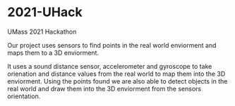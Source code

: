 # 2021-UHack
UMass 2021 Hackathon

Our project uses sensors to find points in the real world enviorment and maps them to a 3D enviorment.

It uses a sound distance sensor, accelerometer and gyroscope to take orienation and distance values from the real world to map them into the 3D enviorment.
Using the points found we are also able to detect objects in the real world and draw them into the 3D enviorment from the sensors orientation.
